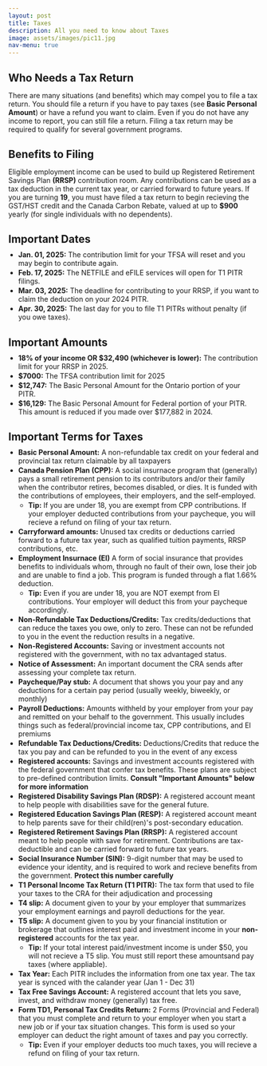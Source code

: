 ```yaml
---
layout: post
title: Taxes
description: All you need to know about Taxes
image: assets/images/pic11.jpg
nav-menu: true
---
```


<style>
  h2 {
    margin-bottom: 10px; /* Adjust to reduce space below the header */
  }

  ul {
    margin-top: 0; /* Remove extra space above the list */
  }
</style>

<h2 id="who">Who Needs a Tax Return</h2>
<p>There are many situations (and benefits) which may compel you to file a tax return. You should file a return if you have to pay taxes (see <b>Basic Personal Amount</b>) or have a refund you want to claim. Even if you do not have any income to report, you can still file a return. Filing a tax return may be required to qualify for several government programs. </p>

<h2 id="why">Benefits to Filing</h2>
<p>Eligible employment income can be used to build up Registered Retirement Savings Plan <b>(RRSP)</b> contribution room. Any contributions can be used as a tax deduction in the current tax year, or carried forward to future years. If you are turning <b>19</b>, you must have filed a tax return to begin recieving the GST/HST credit and the Canada Carbon Rebate, valued at up to <b>$900</b> yearly (for single individuals with no dependents).</p>

<h2 id="when">Important Dates</h2>
<ul>
    <li><b>Jan. 01, 2025:</b> The contribution limit for your TFSA will reset and you may begin to contribute again.</li>
    <li><b>Feb. 17, 2025:</b> The NETFILE and eFILE services will open for T1 PITR filings.</li>
    <li><b>Mar. 03, 2025:</b> The deadline for contributing to your RRSP, if you want to claim the deduction on your 2024 PITR.</li>
    <li><b>Apr. 30, 2025:</b> The last day for you to file T1 PITRs without penalty (if you owe taxes).</li>
</ul>

<h2 id="amounts">Important Amounts</h2>
<ul>
    <li><b>18% of your income OR $32,490 (whichever is lower):</b> The contribution limit for your RRSP in 2025.</li>
    <li><b>$7000:</b> The TFSA contribution limit for 2025</li>
    <li><b>$12,747:</b> The Basic Personal Amount for the Ontario portion of your PITR.</li>
    <li><b>$16,129:</b> The Basic Personal Amount for Federal portion of your PITR. This amount is reduced if you made over $177,882 in 2024.</li>
</ul>

<h2 id="terms">Important Terms for Taxes</h2>

<style>
  ul, li {
    margin: 0;
    padding: 0;
  }
  ul {
    padding-left: 20px;
  }
  ul ul {
    padding-left: 20px;
  }
  li {
    margin-bottom: 2px;
  }
  li ul li {
    margin-bottom: 0;
    padding-bottom: 0;
  }
  li ul {
    margin-top: 0;
  }
</style>
  
<ul>
	<li><b>Basic Personal Amount:</b> A non-refundable tax credit on your federal and provincial tax return claimable by all taxpayers</li>
    <li><b>Canada Pension Plan (CPP):</b> A social insurnace program that (generally) pays a small retirement pension to its contributors and/or their family  when the contributor retires, becomes disabled, or dies. It is funded with the contributions of employees, their employers, and the self-employed.</li>
        <ul class="nested">
            <li><b>Tip:</b> If you are under 18, you are exempt from CPP contributions. If your employer deducted contributions from your paycheque, you will recieve a refund on filing of your tax return.</li>
        </ul>
    <li><b>Carryforward amounts:</b> Unused tax credits or deductions carried forward to a future tax year, such as qualified tuition payments, RRSP contributions, etc.
    <li><b>Employment Insurnace (EI)</b> A form of social insurance that provides benefits to individuals whom, through no fault of their own, lose their job and are unable to find a job. This program is funded through a flat 1.66% deduction.</li> 
    <!--<li><b>Tip:</b> Even if you are under 18, you are NOT exempt from EI contributions. Your employer will deduct this from your paycheque accordingly.</li>-->
        <ul class="nested">
            <li><b>Tip:</b> Even if you are under 18, you are NOT exempt from EI contributions. Your employer will deduct this from your paycheque accordingly.</li>
        </ul>
    <li><b>Non-Refundable Tax Deductions/Credits:</b> Tax credits/deductions that can reduce the taxes you owe, only to zero. These can not be refunded to you in the event the reduction results in a negative.</li>
    <li><b>Non-Registered Accounts:</b> Saving or investment accounts not registered with the government, with no tax advantaged status.</li> 
    <li><b>Notice of Assessment:</b> An important document the CRA sends after assessing your complete tax return.</li> 
    <li><b>Paycheque/Pay stub:</b> A document that shows you your pay and any deductions for a certain pay period (usually weekly, biweekly, or monthly)</li>
    <li><b>Payroll Deductions:</b> Amounts withheld by your employer from your pay and remitted on your behalf to the government. This usually includes things such as federal/provincial income tax, CPP contributions, and EI premiums</li>
    <li><b>Refundable Tax Deductions/Credits:</b> Deductions/Credits that reduce the tax you pay and can be refunded to you in the event of any excess</li>
    <li><b>Registered accounts:</b> Savings and investment accounts registered with the federal government that confer tax benefits. These plans are subject to pre-defined contribution limits. <b>Consult "Important Amounts" below for more information</b></li>
    <li><b>Registered Disability Savings Plan (RDSP):</b> A registered account meant to help people with disabilities save for the general future.</li>
    <li><b>Registered Education Savings Plan (RESP):</b> A registered account meant to help parents save for their child(ren)'s post-secondary education.</li>
    <li><b>Registered Retirement Savings Plan (RRSP):</b> A registered account meant to help people with save for retirement. Contributions are tax-deductible and can be carried forward to future tax years.</li>
    <li><b>Social Insurance Number (SIN):</b> 9-digit number that may be used to evidence your identity, and is required to work and recieve benefits from the government. <b> Protect this number carefully</b></li>
    <li><b>T1 Personal Income Tax Return (T1 PITR):</b> The tax form that used to file your taxes to the CRA for their adjudication and processing</li>        
    <li><b>T4 slip:</b> A document given to your by your employer that summarizes your employment earnings and payroll deductions for the year.</li>
    <li><b>T5 slip:</b> A document given to you by your financial institution or brokerage that outlines interest paid and investment income in your <b>non-registered</b> accounts for the tax year.</li>
    <!--<li><b>Tip:</b> If your total interest paid/investment income is under $50, you will not recieve a T5 slip. You must still report these amountsand pay taxes (where appliable).</li>-->
        <ul class="nested">
            <li><b>Tip:</b> If your total interest paid/investment income is under $50, you will not recieve a T5 slip. You must still report these amountsand pay taxes (where appliable).</li>
        </ul>
    <li><b>Tax Year:</b> Each PITR includes the information from one tax year. The tax year is synced with the calander year (Jan 1 - Dec 31)</li>
    <li><b>Tax Free Savings Account:</b> A registered account that lets you save, invest, and withdraw money (generally) tax free.</li>
    <li><b>Form TD1, Personal Tax Credits Return:</b> 2 Forms (Provincial and Federal) that you must complete and return to your employer when you start a new job or if your tax situation changes. This form is used so your employer can deduct the right amount of taxes and pay you correctly.</li>
    <!--<li><b>Tip:</b> Even if your employer deducts too much taxes, you will recieve a refund on filing of your tax return.</li>-->
        <ul class="nested">
            <li><b>Tip:</b> Even if your employer deducts too much taxes, you will recieve a refund on filing of your tax return.</li>
        </ul>
